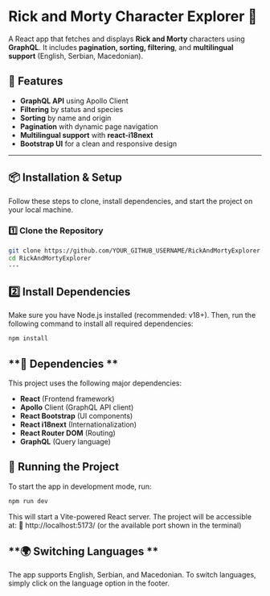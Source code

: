 # **Rick and Morty Character Explorer 🌌**  

A React app that fetches and displays **Rick and Morty** characters using **GraphQL**. It includes **pagination, sorting, filtering**, and **multilingual support** (English, Serbian, Macedonian).  

## **📜 Features**
- **GraphQL API** using Apollo Client  
- **Filtering** by status and species  
- **Sorting** by name and origin  
- **Pagination** with dynamic page navigation  
- **Multilingual support** with **react-i18next**  
- **Bootstrap UI** for a clean and responsive design  

---

## **📦 Installation & Setup**
Follow these steps to clone, install dependencies, and start the project on your local machine.  

### **1️⃣ Clone the Repository**
```sh
git clone https://github.com/YOUR_GITHUB_USERNAME/RickAndMortyExplorer.git
cd RickAndMortyExplorer
---
```

## **2️⃣ Install Dependencies**
Make sure you have Node.js installed (recommended: v18+).
Then, run the following command to install all required dependencies:

```sh
npm install
```

## **📜 Dependencies **
This project uses the following major dependencies:
- **React** (Frontend framework)
- **Apollo** Client (GraphQL API client)
- **React Bootstrap** (UI components)
- **React i18next** (Internationalization)
- **React Router DOM** (Routing)
- **GraphQL** (Query language)

## **🚀 Running the Project**
To start the app in development mode, run:
```sh
npm run dev
```
This will start a Vite-powered React server. The project will be accessible at:
🔗 http://localhost:5173/ (or the available port shown in the terminal)

## **🌍 Switching Languages **
The app supports English, Serbian, and Macedonian.
To switch languages, simply click on the language option in the footer.

